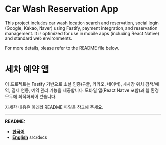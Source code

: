 # Car Wash Reservation App

This project includes car wash location search and reservation, social login (Google, Kakao, Naver) using Fastify, payment integration, and reservation management.
It is optimized for use in mobile apps (including React Native) and standard web environments.

For more details, please refer to the README file below.

# 세차 예약 앱

이 프로젝트는 Fastify 기반으로 소셜 인증(구글, 카카오, 네이버), 세차장 위치 검색/예약, 결제 연동, 예약 관리 기능을 제공합니다.
모바일 앱(React Native 포함)과 웹 환경 모두에 최적화되어 있습니다.

자세한 내용은 아래의 README 파일을 참고해 주세요.

---

**README:**

- **[한국어](./src/docs/README_KR.md)**
- **[English](./scr/docs/README_EN.md)**
  src/docs
